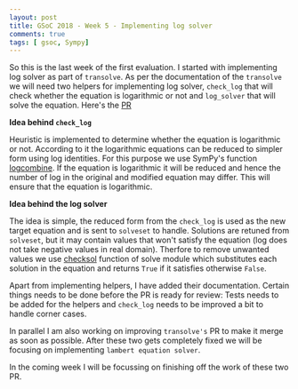 ```yaml
---
layout: post
title: GSoC 2018 - Week 5 - Implementing log solver
comments: true
tags: [ gsoc, Sympy]
---
```


So this is the last week of the first evaluation. I started with implementing log solver as part of `transolve`. As per the documentation of the `transolve` we will need two helpers for implementing log solver, `check_log` that will check whether the equation is logarithmic or not and `log_solver` that will solve the equation. Here's the [PR](https://github.com/sympy/sympy/pull/14792)

**Idea behind `check_log`**

Heuristic is implemented to determine whether the equation is logarithmic or not. According to it the logarithmic equations can be reduced to simpler form using log identities. For this purpose we use SymPy's function [logcombine](http://docs.sympy.org/latest/tutorial/simplification.html#logcombine). If the equation is logarithmic it will be reduced and hence the number of log in the original and modified equation may differ. This will ensure that the equation is logarithmic.

**Idea behind the log solver**

The idea is simple, the reduced form from the `check_log` is used as the new target equation and is sent to `solveset` to handle. Solutions are retuned from `solveset`, but it may contain values that won't satisfy the equation (log does not take negative values in real domain). Therfore to remove unwanted values we use [checksol](http://docs.sympy.org/latest/modules/solvers/solvers.html#sympy.solvers.solvers.checksol) function of solve module which substitutes each solution in the equation and returns `True` if it satisfies otherwise `False`.

Apart from implementing helpers, I have added their documentation. Certain things needs to be done before the PR is ready for review: Tests needs to be added for the helpers and `check_log` needs to be improved a bit to handle corner cases.

In parallel I am also working on improving `transolve's` PR to make it merge as soon as possible. After these two gets completely fixed we will be focusing on implementing `lambert equation solver`.

In the coming week I will be focussing on finishing off the work of these two PR.

